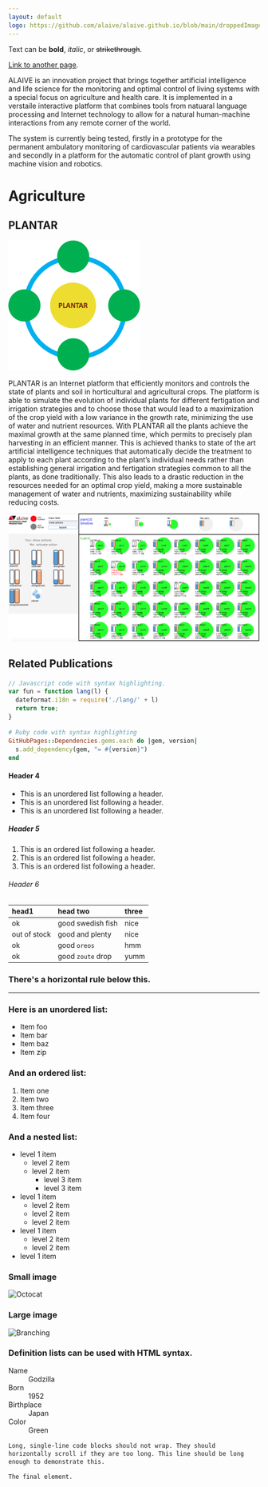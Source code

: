 ```yaml
---
layout: default
logo: https://github.com/alaive/alaive.github.io/blob/main/droppedImage_2.png?raw=true
---
```


Text can be **bold**, _italic_, or ~~strikethrough~~.

[Link to another page](./another-page.html).

ALAIVE is an innovation project that brings together artificial intelligence and life science for the monitoring and optimal control of living systems with a special focus on agriculture and health care. It is implemented in a verstaile interactive platform that combines tools from natuaral language processing and Internet technology to allow for a natural human-machine interactions from any remote corner of the world.

The system is currently being tested, firstly in a prototype for the permanent ambulatory monitoring of cardiovascular patients via wearables and secondly in a platform for the automatic control of plant growth using machine vision and robotics.

# Agriculture

## PLANTAR

![Octocat](https://github.com/alaive/alaive.github.io/blob/main/logoplantar.png?raw=true)

PLANTAR is an Internet platform that efficiently monitors and controls the state of plants and soil in horticultural and agricultural crops. The platform is able to simulate the evolution of individual plants for different fertigation and irrigation strategies and to choose those that would lead to a maximization of the crop yield with a low variance in the growth rate, minimizing the use of water and nutrient resources. With PLANTAR all the plants achieve the maximal growth at the same planned time, which permits to precisely plan harvesting in an efficient manner. This is achieved thanks to state of the art artificial intelligence techniques that automatically decide the treatment to apply to each plant according to the plant’s individual needs rather than establishing general irrigation and fertigation strategies common to all the plants, as done traditionally. This also leads to a drastic reduction in the resources needed for an optimal crop yield, making a more sustainable management of water and nutrients, maximizing sustainability while reducing costs.

![Branching](https://github.com/alaive/alaive.github.io/blob/main/examplescreenplantar.png?raw=true)

## Related Publications

```js
// Javascript code with syntax highlighting.
var fun = function lang(l) {
  dateformat.i18n = require('./lang/' + l)
  return true;
}
```

```ruby
# Ruby code with syntax highlighting
GitHubPages::Dependencies.gems.each do |gem, version|
  s.add_dependency(gem, "= #{version}")
end
```

#### Header 4

*   This is an unordered list following a header.
*   This is an unordered list following a header.
*   This is an unordered list following a header.

##### Header 5

1.  This is an ordered list following a header.
2.  This is an ordered list following a header.
3.  This is an ordered list following a header.

###### Header 6

| head1        | head two          | three |
|:-------------|:------------------|:------|
| ok           | good swedish fish | nice  |
| out of stock | good and plenty   | nice  |
| ok           | good `oreos`      | hmm   |
| ok           | good `zoute` drop | yumm  |

### There's a horizontal rule below this.

* * *

### Here is an unordered list:

*   Item foo
*   Item bar
*   Item baz
*   Item zip

### And an ordered list:

1.  Item one
1.  Item two
1.  Item three
1.  Item four

### And a nested list:

- level 1 item
  - level 2 item
  - level 2 item
    - level 3 item
    - level 3 item
- level 1 item
  - level 2 item
  - level 2 item
  - level 2 item
- level 1 item
  - level 2 item
  - level 2 item
- level 1 item

### Small image

![Octocat](https://github.githubassets.com/images/icons/emoji/octocat.png?raw=true)

### Large image

![Branching](https://guides.github.com/activities/hello-world/branching.png)


### Definition lists can be used with HTML syntax.

<dl>
<dt>Name</dt>
<dd>Godzilla</dd>
<dt>Born</dt>
<dd>1952</dd>
<dt>Birthplace</dt>
<dd>Japan</dd>
<dt>Color</dt>
<dd>Green</dd>
</dl>

```
Long, single-line code blocks should not wrap. They should horizontally scroll if they are too long. This line should be long enough to demonstrate this.
```

```
The final element.
```
